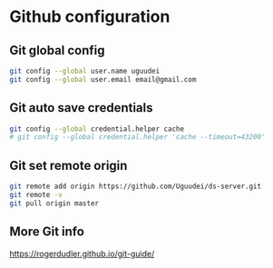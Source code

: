 # Github configuration

## Git global config

```bash
git config --global user.name uguudei
git config --global user.email email@gmail.com
```

## Git auto save credentials

```bash
git config --global credential.helper cache
# git config --global credential.helper 'cache --timeout=43200'
```

## Git set remote origin

```bash
git remote add origin https://github.com/Uguudei/ds-server.git
git remote -v
git pull origin master
```

## More Git info

https://rogerdudler.github.io/git-guide/

